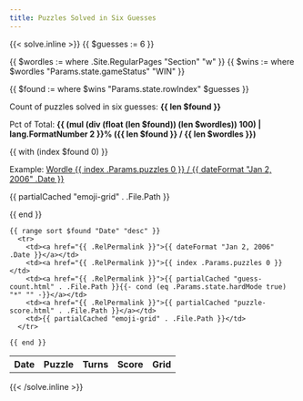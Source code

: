 ```yaml
---
title: Puzzles Solved in Six Guesses
---
```


{{< solve.inline >}}
  {{ $guesses := 6 }}

  {{ $wordles := where .Site.RegularPages "Section" "w" }}
  {{ $wins := where $wordles "Params.state.gameStatus" "WIN" }}

  {{ $found := where $wins "Params.state.rowIndex" $guesses }}
  <p>Count of puzzles solved in six guesses: <strong>{{ len $found }}</strong></p>
  <p>Pct of Total: <strong>{{ (mul (div (float (len $found)) (len $wordles)) 100)  | lang.FormatNumber 2 }}% ({{ len $found }} / {{ len $wordles }})</strong></p>
  {{ with (index $found 0) }}
  <p>Example: <a href="{{ .RelPermalink }}">Wordle {{ index .Params.puzzles 0 }} / {{ dateFormat "Jan 2, 2006" .Date }}</a></p>

  <p>{{ partialCached "emoji-grid" . .File.Path }}</p>
  {{ end }}

  <table>
    <tr>
      <th>Date</th>
      <th>Puzzle</th>
      <th>Turns</th>
      <th>Score</th>
      <th>Grid</th>
    </tr>

    {{ range sort $found "Date" "desc" }}
      <tr>
        <td><a href="{{ .RelPermalink }}">{{ dateFormat "Jan 2, 2006" .Date }}</a></td>
        <td><a href="{{ .RelPermalink }}">{{ index .Params.puzzles 0 }}</td>
        <td><a href="{{ .RelPermalink }}">{{ partialCached "guess-count.html" . .File.Path }}{{- cond (eq .Params.state.hardMode true) "*" "" -}}</a></td>
        <td><a href="{{ .RelPermalink }}">{{ partialCached "puzzle-score.html" . .File.Path }}</a></td>
        <td>{{ partialCached "emoji-grid" . .File.Path }}</td>
      </tr>

    {{ end }}
  </table>
{{< /solve.inline >}}
